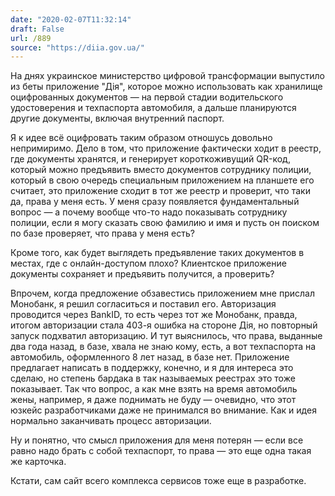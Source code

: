 ```yaml
---
date: "2020-02-07T11:32:14"
draft: False
url: /889
source: "https://diia.gov.ua/"
---
```


На днях украинское министерство цифровой трансформации выпустило из беты приложение "Дія", которое можно использовать как хранилище оцифрованных документов — на первой стадии водительского удостоверения и техпаспорта автомобиля, а дальше планируются другие документы, включая внутренний паспорт.

Я к идее всё оцифровать таким образом отношусь довольно непримиримо. Дело в том, что приложение фактически ходит в реестр, где документы хранятся, и генерирует короткоживущий QR-код, который можно предъявить вместо документов сотруднику полиции, который в свою очередь специальным приложением на планшете его считает, это приложение сходит в тот же реестр и проверит, что таки да, права у меня есть. У меня сразу появляется фундаментальный вопрос — а почему вообще что-то надо показывать сотруднику полиции, если я могу сказать свою фамилию и имя и пусть он поиском по базе проверяет, что права у меня есть?

Кроме того, как будет выглядеть предъявление таких документов в местах, где с онлайн-доступом плохо? Клиентское приложение документы сохраняет и предъявить получится, а проверить?

Впрочем, когда предложение обзавестись приложением мне прислал Монобанк, я решил согласиться и поставил его. Авторизация проводится через BankID, то есть через тот же Монобанк, правда, итогом авторизации стала 403-я ошибка на стороне Дія, но повторный запуск подхватил авторизацию. И тут выяснилось, что права, выданные два года назад, в базе, хвала не знаю кому, есть, а вот техпаспорта на автомобиль, оформленного 8 лет назад, в базе нет. Приложение предлагает написать в поддержку, конечно, и я для интереса это сделаю, но степень бардака в так называемых реестрах это тоже показывает. Так что вопрос, а как мне взять на время автомобиль жены, например, я даже поднимать не буду — очевидно, что этот юзкейс разработчиками даже не принимался во внимание. Как и идея нормально заканчивать процесс авторизации.

Ну и понятно, что смысл приложения для меня потерян — если все равно надо брать с собой техпаспорт, то права — это еще одна такая же карточка.

Кстати, сам сайт всего комплекса сервисов тоже еще в разработке.
